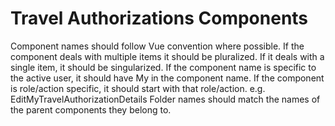 # Travel Authorizations Components

Component names should follow Vue convention where possible.
If the component deals with multiple items it should be pluralized.
If it deals with a single item, it should be singularized.
If the component name is specific to the active user, it should have My in the component name.
If the component is role/action specific, it should start with that role/action.
e.g. EditMyTravelAuthorizationDetails
Folder names should match the names of the parent components they belong to.
